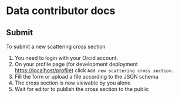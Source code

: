 # Data contributor docs

## Submit

To submit a new scattering cross section

1. You need to login with your Orcid account.
2. On your profile page (for development deployment <https://localhost/profile>) click `Add new scattering cross section`.
3. Fill the form or upload a file according to the JSON schema
4. The cross section is now viewable by you alone
5. Wait for editor to publish the cross section to the public

